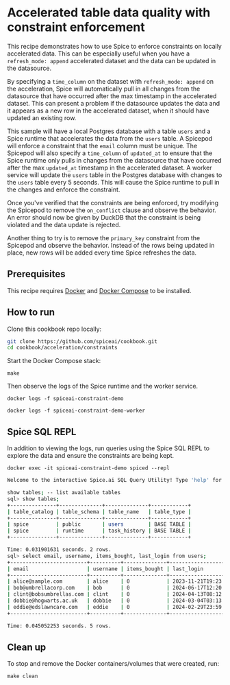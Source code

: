 # Accelerated table data quality with constraint enforcement

This recipe demonstrates how to use Spice to enforce constraints on locally accelerated data. This can be especially useful when you have a `refresh_mode: append` accelerated dataset and the data can be updated in the datasource.

By specifying a `time_column` on the dataset with `refresh_mode: append` on the acceleration, Spice will automatically pull in all changes from the datasource that have occurred after the max timestamp in the accelerated dataset. This can present a problem if the datasource updates the data and it appears as a new row in the accelerated dataset, when it should have updated an existing row.

This sample will have a local Postgres database with a table `users` and a Spice runtime that accelerates the data from the `users` table. A Spicepod will enforce a constraint that the `email` column must be unique. The Spicepod will also specify a `time_column` of `updated_at` to ensure that the Spice runtime only pulls in changes from the datasource that have occurred after the max `updated_at` timestamp in the accelerated dataset. A worker service will update the `users` table in the Postgres database with changes to the `users` table every 5 seconds. This will cause the Spice runtime to pull in the changes and enforce the constraint.

Once you've verified that the constraints are being enforced, try modifying the Spicepod to remove the `on_conflict` clause and observe the behavior. An error should now be given by DuckDB that the constraint is being violated and the data update is rejected.

Another thing to try is to remove the `primary_key` constraint from the Spicepod and observe the behavior. Instead of the rows being updated in place, new rows will be added every time Spice refreshes the data.

## Prerequisites

This recipe requires [Docker](https://www.docker.com/) and [Docker Compose](https://docs.docker.com/compose/) to be installed.

## How to run

Clone this cookbook repo locally:

```bash
git clone https://github.com/spiceai/cookbook.git
cd cookbook/acceleration/constraints
```

Start the Docker Compose stack:

`make`

Then observe the logs of the Spice runtime and the worker service.

`docker logs -f spiceai-constraint-demo`

`docker logs -f spiceai-constraint-demo-worker`

## Spice SQL REPL

In addition to viewing the logs, run queries using the Spice SQL REPL to explore the data and ensure the constraints are being kept.

`docker exec -it spiceai-constraint-demo spiced --repl`

```bash
Welcome to the interactive Spice.ai SQL Query Utility! Type 'help' for help.

show tables; -- list available tables
sql> show tables;
+---------------+--------------+--------------+------------+
| table_catalog | table_schema | table_name   | table_type |
+---------------+--------------+--------------+------------+
| spice         | public       | users        | BASE TABLE |
| spice         | runtime      | task_history | BASE TABLE |
+---------------+--------------+--------------+------------+

Time: 0.031901631 seconds. 2 rows.
sql> select email, username, items_bought, last_login from users;
+-------------------------+----------+--------------+---------------------+
| email                   | username | items_bought | last_login          |
+-------------------------+----------+--------------+---------------------+
| alice@sample.com        | alice    | 0            | 2023-11-21T19:23:34 |
| bob@umbrellacorp.com    | bob      | 0            | 2024-06-17T12:20:19 |
| clint@bobsumbrellas.com | clint    | 0            | 2024-04-13T08:12:46 |
| dobbie@hogwarts.ac.uk   | dobbie   | 0            | 2024-03-04T03:13:04 |
| eddie@edslawncare.com   | eddie    | 0            | 2024-02-29T23:59:59 |
+-------------------------+----------+--------------+---------------------+

Time: 0.045052253 seconds. 5 rows.
```

## Clean up

To stop and remove the Docker containers/volumes that were created, run:

`make clean`
